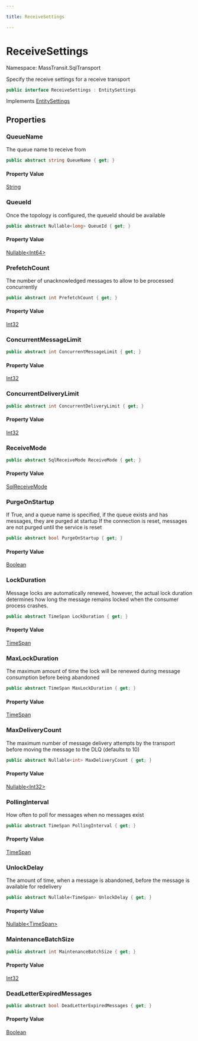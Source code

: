 ```yaml
---

title: ReceiveSettings

---
```


# ReceiveSettings

Namespace: MassTransit.SqlTransport

Specify the receive settings for a receive transport

```csharp
public interface ReceiveSettings : EntitySettings
```

Implements [EntitySettings](../masstransit-sqltransport/entitysettings)

## Properties

### **QueueName**

The queue name to receive from

```csharp
public abstract string QueueName { get; }
```

#### Property Value

[String](https://learn.microsoft.com/en-us/dotnet/api/system.string)<br/>

### **QueueId**

Once the topology is configured, the queueId should be available

```csharp
public abstract Nullable<long> QueueId { get; }
```

#### Property Value

[Nullable\<Int64\>](https://learn.microsoft.com/en-us/dotnet/api/system.nullable-1)<br/>

### **PrefetchCount**

The number of unacknowledged messages to allow to be processed concurrently

```csharp
public abstract int PrefetchCount { get; }
```

#### Property Value

[Int32](https://learn.microsoft.com/en-us/dotnet/api/system.int32)<br/>

### **ConcurrentMessageLimit**

```csharp
public abstract int ConcurrentMessageLimit { get; }
```

#### Property Value

[Int32](https://learn.microsoft.com/en-us/dotnet/api/system.int32)<br/>

### **ConcurrentDeliveryLimit**

```csharp
public abstract int ConcurrentDeliveryLimit { get; }
```

#### Property Value

[Int32](https://learn.microsoft.com/en-us/dotnet/api/system.int32)<br/>

### **ReceiveMode**

```csharp
public abstract SqlReceiveMode ReceiveMode { get; }
```

#### Property Value

[SqlReceiveMode](../masstransit/sqlreceivemode)<br/>

### **PurgeOnStartup**

If True, and a queue name is specified, if the queue exists and has messages, they are purged at startup
 If the connection is reset, messages are not purged until the service is reset

```csharp
public abstract bool PurgeOnStartup { get; }
```

#### Property Value

[Boolean](https://learn.microsoft.com/en-us/dotnet/api/system.boolean)<br/>

### **LockDuration**

Message locks are automatically renewed, however, the actual lock duration determines how long the message remains locked
 when the consumer process crashes.

```csharp
public abstract TimeSpan LockDuration { get; }
```

#### Property Value

[TimeSpan](https://learn.microsoft.com/en-us/dotnet/api/system.timespan)<br/>

### **MaxLockDuration**

The maximum amount of time the lock will be renewed during message consumption before being abandoned

```csharp
public abstract TimeSpan MaxLockDuration { get; }
```

#### Property Value

[TimeSpan](https://learn.microsoft.com/en-us/dotnet/api/system.timespan)<br/>

### **MaxDeliveryCount**

The maximum number of message delivery attempts by the transport before moving the message to the DLQ (defaults to 10)

```csharp
public abstract Nullable<int> MaxDeliveryCount { get; }
```

#### Property Value

[Nullable\<Int32\>](https://learn.microsoft.com/en-us/dotnet/api/system.nullable-1)<br/>

### **PollingInterval**

How often to poll for messages when no messages exist

```csharp
public abstract TimeSpan PollingInterval { get; }
```

#### Property Value

[TimeSpan](https://learn.microsoft.com/en-us/dotnet/api/system.timespan)<br/>

### **UnlockDelay**

The amount of time, when a message is abandoned, before the message is available for redelivery

```csharp
public abstract Nullable<TimeSpan> UnlockDelay { get; }
```

#### Property Value

[Nullable\<TimeSpan\>](https://learn.microsoft.com/en-us/dotnet/api/system.nullable-1)<br/>

### **MaintenanceBatchSize**

```csharp
public abstract int MaintenanceBatchSize { get; }
```

#### Property Value

[Int32](https://learn.microsoft.com/en-us/dotnet/api/system.int32)<br/>

### **DeadLetterExpiredMessages**

```csharp
public abstract bool DeadLetterExpiredMessages { get; }
```

#### Property Value

[Boolean](https://learn.microsoft.com/en-us/dotnet/api/system.boolean)<br/>
